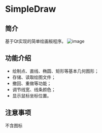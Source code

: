 # SimpleDraw
## 简介
基于Qt实现的简单绘画板程序。
![image](https://github.com/w1m024/w1m/assets/123530861/4bf8f907-882c-4435-b8b5-a90f1d205ce6)

## 功能介绍
- 绘制点、直线、椭圆、矩形等基本几何图形；
- 存储、读取绘图文件；
- 撤回、重做等功能；
- 调节线宽、线条颜色；
- 显示鼠标坐标位置。

## 注意事项
不含图标
